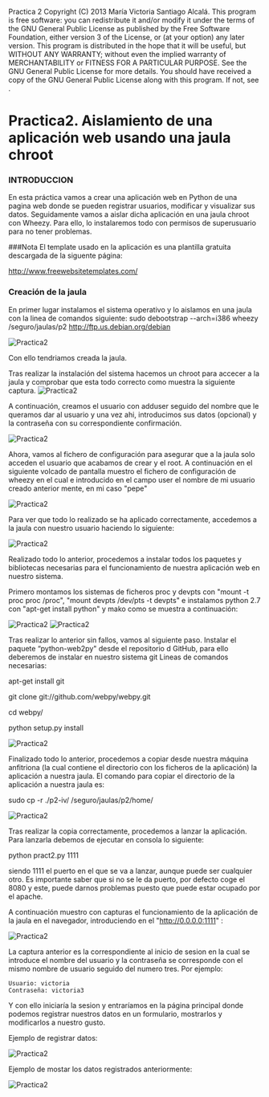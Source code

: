 Practica 2 Copyright (C) 2013 María Victoria Santiago Alcalá. This program is free software: you can redistribute it and/or modify it under the terms of the GNU General Public License as published by the Free Software Foundation, either version 3 of the License, or (at your option) any later version. This program is distributed in the hope that it will be useful, but WITHOUT ANY WARRANTY; without even the implied warranty of MERCHANTABILITY or FITNESS FOR A PARTICULAR PURPOSE. See the GNU General Public License for more details. You should have received a copy of the GNU General Public License along with this program. If not, see .

Practica2. Aislamiento de una aplicación web usando una jaula chroot
=========
### INTRODUCCION
En esta práctica vamos a crear una aplicación web en Python de una pagina web donde se pueden registrar usuarios, modificar y visualizar sus datos. Seguidamente vamos a aislar dicha aplicación en una jaula chroot con Wheezy.
Para ello, lo instalaremos todo con permisos de superusuario para no tener problemas.

###Nota
El template usado en la aplicación es una plantilla gratuita descargada de la siguente página:

http://www.freewebsitetemplates.com/

### Creación de la jaula
En primer lugar instalamos el sistema operativo y lo aislamos en una jaula con la linea de comandos siguiente:
sudo debootstrap --arch=i386 wheezy /seguro/jaulas/p2 http://ftp.us.debian.org/debian

![Practica2](https://dl.dropbox.com/s/et14umdakwmx2bb/algo1.png)

Con ello tendriamos creada la jaula. 

Tras realizar la instalación del sistema hacemos un chroot para accecer a la jaula y comprobar que esta todo correcto como muestra la siguiente captura.
![Practica2](https://dl.dropbox.com/s/poz0wxkew2bfekc/algo2.png)

A continuación, creamos el usuario con adduser seguido del nombre que le queramos dar al usuario y una vez ahi, introducimos sus datos (opcional) y la contraseña con su correspondiente confirmación.

![Practica2](https://dl.dropbox.com/s/ftbvvbfmoxncqch/algo3usuario.png)


Ahora, vamos al fichero de configuración para asegurar que a la jaula solo acceden el usuario que acabamos de crear y el root.
A continuación en el siguiente volcado de pantalla muestro el fichero de configuración de wheezy en el cual e introducido en el campo user el nombre de mi usuario creado anterior mente, en mi caso "pepe"

![Practica2](https://dl.dropbox.com/s/960e0o1shi1hvrz/algo4config.png)


Para ver que todo lo realizado se ha aplicado correctamente, accedemos a la jaula con nuestro usuario haciendo lo siguiente:

![Practica2](https://dl.dropbox.com/s/leirtk2bep507uh/algo5pruebadeloanterior.png)


Realizado todo lo anterior, procedemos a instalar todos los paquetes y bibliotecas necesarias para el funcionamiento de nuestra aplicación web en nuestro sistema.

Primero montamos los sistemas de ficheros proc y devpts con "mount -t proc proc /proc", "mount devpts /dev/pts -t devpts" e instalamos python 2.7 con "apt-get install python" y mako como se muestra a continuación:

![Practica2](https://dl.dropbox.com/s/4c0r0e6a3nfe7sy/algo6montareinstallpython.png)
![Practica2](https://dl.dropbox.com/s/21mch6fnvugaxvd/algo7installmako.png)



Tras realizar lo anterior sin fallos, vamos al siguiente paso. Instalar el paquete “python-web2py" desde el repositorio d GitHub, para ello deberemos de instalar en nuestro sistema git
Lineas de comandos necesarias:

apt-get install git

git clone git://github.com/webpy/webpy.git

cd webpy/

python setup.py install


![Practica2](https://dl.dropbox.com/s/lcxbw361s754iea/algo8installgithubywebpy.png)



Finalizado todo lo anterior, procedemos a copiar desde nuestra máquina anfitriona (la cual contiene el directorio con los ficheros de la aplicación) la aplicación a nuestra jaula.
El comando para copiar el directorio de la aplicación a nuestra jaula es:

sudo cp -r ./p2-iv/ /seguro/jaulas/p2/home/

![Practica2](https://dl.dropbox.com/s/4k8xvd8gl4uksz8/algo9practicadentro.png)



Tras realizar la copia correctamente, procedemos a lanzar la aplicación. Para lanzarla debemos de ejecutar en consola lo siguiente:

python pract2.py 1111

siendo 1111 el puerto en el que se va a lanzar, aunque puede ser cualquier otro. Es importante saber que si no se le da puerto, por defecto coge el 8080 y este, puede darnos problemas puesto que puede estar ocupado por el apache.

A continuación muestro con capturas el funcionamiento de la aplicación de la jaula en el navegador, introduciendo en el "http://0.0.0.0:1111" :

![Practica2](https://dl.dropbox.com/s/a2l91xyzc6anlhb/algo10fin.png)

La captura anterior es la correspondiente al inicio de sesion en la cual se introduce el nombre del usuario y la contraseña se corresponde con el mismo nombre de usuario seguido del numero tres.
Por ejemplo: 

    Usuario: victoria
    Contraseña: victoria3
    
Y con ello iniciaría la sesion y entraríamos en la página principal donde podemos registrar nuestros datos en un formulario, mostrarlos y modificarlos a nuestro gusto.

Ejemplo de registrar datos:

![Practica2](https://dl.dropbox.com/s/ihk4s6vtrh1ophb/algo12fin.png)

Ejemplo de mostar los datos registrados anteriormente:

![Practica2](https://dl.dropbox.com/s/fv3msk2riupvm23/algo13fin.png)








